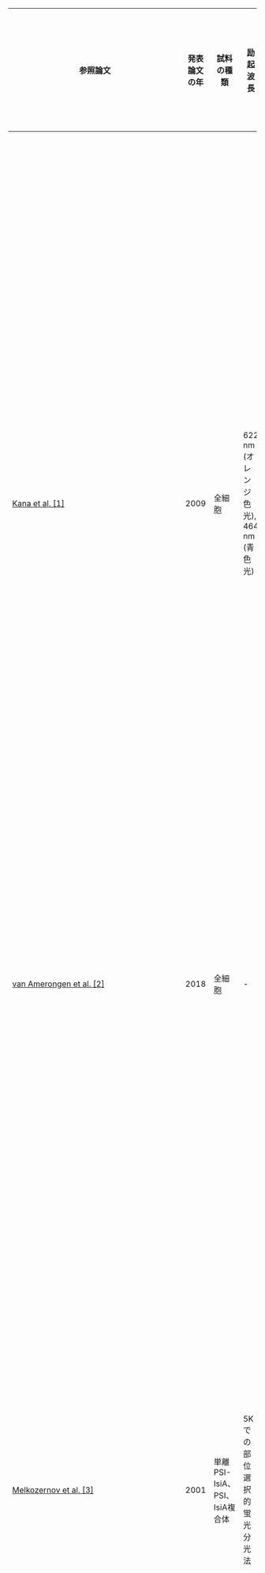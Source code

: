 
| 参照論文 | 発表論文の年 | 試料の種類 | 励起波長 | 主要な発見/観察された寿命と速度 | 特筆すべき条件/変異体 |
|---|---|---|---|---|---|
| [Kana et al. [1]](https://www.life.illinois.edu/govindjee/Electronic%20Publications/2009/2009_kana_et_al_BBA(2009).pdf) | 2009 | 全細胞 | 622 nm (オレンジ色光), 464 nm (青色光) | PSII由来の約685 nmの主要なクロロフィル*a*発光帯は、オレンジ色と青色の両方の光励起下で、特徴的な高速 (OPS) および低速 (SMT) の蛍光誘導 (FI) 動力学を示す。約745 nmの遠赤色発光衛星帯でも同様の動力学パターンが観察される。約650 nmのC-フィコシアニン発光の顕著なOPS-SMT型動力学は、青色光励起でのみ観察され、オレンジ色光励起では信号のわずかな上昇にとどまる。F650誘導はF685蛍光の混入によるものではなく、生体内でのフィコビリン蛍光の光誘導性および暗期可逆性の変化を示唆。 | WT |
| [van Amerongen et al. [2]](https://pubmed.ncbi.nlm.nih.gov/29902424/) | 2018 | 全細胞 | - | 77Kにおいて、状態IIでPSIIコアがクエンチングされるが、これはPSIIからPSIへの励起エネルギー移動（スピルオーバー）の変化によるものではない。 | WT |
| [Melkozernov et al. [3]](https://www.researchgate.net/publication/11009348_Spectroscopic_properties_of_PSI-IsiA_supercomplexes_from_the_cyanobacterium_Synechococcus_PCC_7942) | 2001 | 単離PSI-IsiA、PSI、IsiA複合体 | 5Kでの部位選択的蛍光分光法 | IsiA環はPSIの吸収断面積を約100%増加させる。各IsiAサブユニットは16-17個のクロロフィル*a*分子を結合し、PSIの非常に効率的なアンテナとして機能。三量体PSI複合体の各モノマーには、それぞれ703 nmと713 nmで吸収および蛍光を発する2つの「赤色クロロフィル」が含まれる。これらのC-703クロロフィルのスペクトル特性はIsiAアンテナ環の存在によって影響されない。IsiAからPSIへの励起エネルギー伝達は効率的。PSIから分離されたIsiAタンパク質は、過剰な励起エネルギーを散逸させることで光酸化損傷を軽減する光防御的役割を担う。 | 鉄欠乏下 |
|](https://www.researchgate.net/figure/Time-traces-of-variable-fluorescence-in-wild-type-Synechococcus-7942-measured-with-the_fig1_342583767) | 2025 (最終更新年) | 全細胞 | 400 nm (クロロフィル*a*), 580 nm (フィコビリソーム) | 室温（暗順応細胞、状態II）では、PBSの末端エミッターAPC680がPSIIとPSIに約50 ns⁻¹のほぼ等しい速度でエネルギーを伝達。PSIIからPSIへの励起エネルギーのスピルオーバーが約6 ns⁻¹の速度で存在する。77Kでは、状態Iから状態IIへの遷移時にAPC680からPSIIへのEET速度は一定だが、PSIへの速度は67%増加。これはPBS-PSII-PSIメガ複合体内のEET距離の構造的変化を示唆。 | WT, 暗順応 (状態II), 状態I, 状態II |
